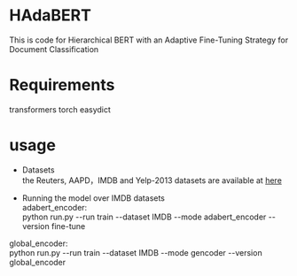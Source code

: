 # HAdaBERT
This is code for Hierarchical BERT with an Adaptive Fine-Tuning Strategy for Document Classification

# Requirements
transformers
torch
easydict

# usage
- Datasets  
the Reuters, AAPD，IMDB and Yelp-2013 datasets are available at [here](https://git.uwaterloo.ca/jimmylin/hedwig-data/-/tree/master/datasets)

- Running the model over IMDB datasets  
adabert_encoder:  
python run.py --run train --dataset IMDB --mode adabert_encoder --version fine-tune  

global_encoder:  
python run.py --run train --dataset IMDB --mode gencoder --version global_encoder

